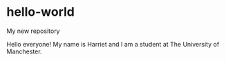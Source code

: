 # hello-world
My new repository


Hello everyone!
My name is Harriet and I am a student at The University of Manchester.
